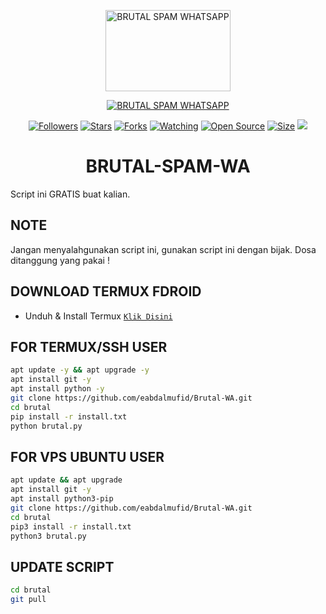 <p align="center">
<a href="#"><img src="https://telegra.ph/file/008a9fe351921abfa29c0.jpg" alt="BRUTAL SPAM WHATSAPP" width="200" height="130"/></a>


</p>
<p align="center">
<a href="#"><img title="BRUTAL SPAM WHATSAPP" src="https://img.shields.io/badge/BRUTAL SPAM WHATSAPP-green?colorA=%23ff0000&colorB=%23017e40&style=for-the-badge"></a>
</p>
<p align="center">
<a href="https://github.com/eabdalmufid?tab=followers"><img title="Followers" src="https://img.shields.io/github/followers/eabdalmufid?color=red&style=flat-square"></a>
<a href="https://github.com/eabdalmufid/Brutal-WA/stargazers/"><img title="Stars" src="https://img.shields.io/github/stars/eabdalmufid/Brutal-WA?color=blue&style=flat-square"></a>
<a href="https://github.com/eabdalmufid/Brutal-WA/network/members"><img title="Forks" src="https://img.shields.io/github/forks/eabdalmufid/Brutal-WA?color=red&style=flat-square"></a>
<a href="https://github.com/eabdalmufid/Brutal-WA/watchers"><img title="Watching" src="https://img.shields.io/github/watchers/eabdalmufid/Brutal-WA?label=Watchers&color=blue&style=flat-square"></a>
<a href="https://github.com/eabdalmufid/Brutal-WA"><img title="Open Source" src="https://badges.frapsoft.com/os/v2/open-source.svg?v=103"></a>
<a href="https://github.com/eabdalmufid/Brutal-WA"><img title="Size" src="https://img.shields.io/github/repo-size/eabdalmufid/Brutal-WA?style=flat-square&color=green"></a>
<a href="https://hits.seeyoufarm.com"><img src="https://hits.seeyoufarm.com/api/count/incr/badge.svg?url=https%3A%2F%2Fgithub.com%2Feabdalmufid%2FBrutal-WA&count_bg=%2379C83D&title_bg=%23555555&icon=probot.svg&icon_color=%2300FF6D&title=hits&edge_flat=false"/></a>
</p>
</div>

<h1 align="center">BRUTAL-SPAM-WA</h1>

Script ini GRATIS buat kalian.

## NOTE
Jangan menyalahgunakan script ini, gunakan script ini dengan bijak. Dosa ditanggung yang pakai !

## DOWNLOAD TERMUX FDROID
* Unduh & Install Termux [`Klik Disini`](https://f-droid.org/repo/com.termux_118.apk)

## FOR TERMUX/SSH USER
```bash
apt update -y && apt upgrade -y
apt install git -y
apt install python -y
git clone https://github.com/eabdalmufid/Brutal-WA.git
cd brutal
pip install -r install.txt
python brutal.py
```

## FOR VPS UBUNTU USER
```bash
apt update && apt upgrade
apt install git -y
apt install python3-pip
git clone https://github.com/eabdalmufid/Brutal-WA.git
cd brutal
pip3 install -r install.txt
python3 brutal.py
```

## UPDATE SCRIPT
```bash
cd brutal
git pull
```
